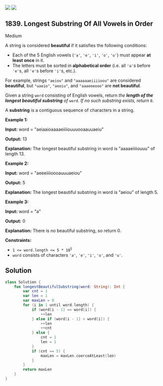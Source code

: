 [![](https://img.shields.io/github/stars/javadev/LeetCode-in-Kotlin?label=Stars&style=flat-square)](https://github.com/javadev/LeetCode-in-Kotlin)
[![](https://img.shields.io/github/forks/javadev/LeetCode-in-Kotlin?label=Fork%20me%20on%20GitHub%20&style=flat-square)](https://github.com/javadev/LeetCode-in-Kotlin/fork)

## 1839\. Longest Substring Of All Vowels in Order

Medium

A string is considered **beautiful** if it satisfies the following conditions:

*   Each of the 5 English vowels (`'a'`, `'e'`, `'i'`, `'o'`, `'u'`) must appear **at least once** in it.
*   The letters must be sorted in **alphabetical order** (i.e. all `'a'`s before `'e'`s, all `'e'`s before `'i'`s, etc.).

For example, strings `"aeiou"` and `"aaaaaaeiiiioou"` are considered **beautiful**, but `"uaeio"`, `"aeoiu"`, and `"aaaeeeooo"` are **not beautiful**.

Given a string `word` consisting of English vowels, return _the **length of the longest beautiful substring** of_ `word`_. If no such substring exists, return_ `0`.

A **substring** is a contiguous sequence of characters in a string.

**Example 1:**

**Input:** word = "aeiaaioaaaaeiiiiouuuooaauuaeiu"

**Output:** 13

**Explanation:** The longest beautiful substring in word is "aaaaeiiiiouuu" of length 13.

**Example 2:**

**Input:** word = "aeeeiiiioooauuuaeiou"

**Output:** 5

**Explanation:** The longest beautiful substring in word is "aeiou" of length 5.

**Example 3:**

**Input:** word = "a"

**Output:** 0

**Explanation:** There is no beautiful substring, so return 0.

**Constraints:**

*   <code>1 <= word.length <= 5 * 10<sup>5</sup></code>
*   `word` consists of characters `'a'`, `'e'`, `'i'`, `'o'`, and `'u'`.

## Solution

```kotlin
class Solution {
    fun longestBeautifulSubstring(word: String): Int {
        var cnt = 1
        var len = 1
        var maxLen = 0
        for (i in 1 until word.length) {
            if (word[i - 1] == word[i]) {
                ++len
            } else if (word[i - 1] < word[i]) {
                ++len
                ++cnt
            } else {
                cnt = 1
                len = 1
            }
            if (cnt == 5) {
                maxLen = maxLen.coerceAtLeast(len)
            }
        }
        return maxLen
    }
}
```